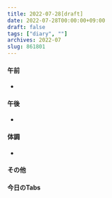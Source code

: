 ```yaml
---
title: 2022-07-28[draft]
date: 2022-07-28T00:00:00+09:00
draft: false
tags: ["diary", ""]
archives: 2022-07
slug: 861801
---
```

#### 午前
- 
#### 午後
- 
#### 体調
- 
#### その他
#### 今日のTabs